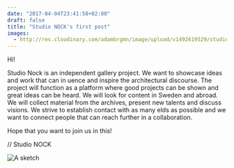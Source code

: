 ```yaml
---
date: "2017-04-04T23:41:58+02:00"
draft: false
title: "Studio NOCK's first post"
images:
  - http://res.cloudinary.com/adambrgmn/image/upload/v1492619529/studio-nock/sketch.jpg
---
```


Hi!

Studio Nock is an independent gallery project. We want to showcase ideas and work that can in uence and inspire the architectural discourse. The project will function as a platform where good projects can be shown and great ideas can be heard. We will look for content in Sweden and abroad. We will collect material from the archives, present new talents and discuss visions. We strive to establish contact with as many  elds as possible and we want to connect people that can reach further in a collaboration.

Hope that you want to join us in this!

// Studio NOCK

![A sketch](http://res.cloudinary.com/adambrgmn/image/upload/v1492619529/studio-nock/sketch.jpg)
